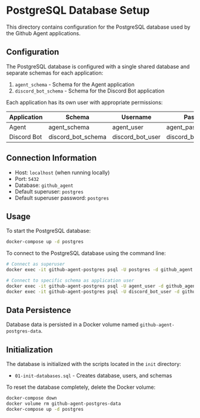 # PostgreSQL Database Setup

This directory contains configuration for the PostgreSQL database used by the Github Agent applications.

## Configuration

The PostgreSQL database is configured with a single shared database and separate schemas for each application:

1. `agent_schema` - Schema for the Agent application
2. `discord_bot_schema` - Schema for the Discord Bot application

Each application has its own user with appropriate permissions:

| Application | Schema             | Username         | Password             |
| ----------- | ------------------ | ---------------- | -------------------- |
| Agent       | agent_schema       | agent_user       | agent_password       |
| Discord Bot | discord_bot_schema | discord_bot_user | discord_bot_password |

## Connection Information

- Host: `localhost` (when running locally)
- Port: `5432`
- Database: `github_agent`
- Default superuser: `postgres`
- Default superuser password: `postgres`

## Usage

To start the PostgreSQL database:

```bash
docker-compose up -d postgres
```

To connect to the PostgreSQL database using the command line:

```bash
# Connect as superuser
docker exec -it github-agent-postgres psql -U postgres -d github_agent

# Connect to specific schema as application user
docker exec -it github-agent-postgres psql -U agent_user -d github_agent
docker exec -it github-agent-postgres psql -U discord_bot_user -d github_agent
```

## Data Persistence

Database data is persisted in a Docker volume named `github-agent-postgres-data`.

## Initialization

The database is initialized with the scripts located in the `init` directory:

- `01-init-databases.sql` - Creates database, users, and schemas

To reset the database completely, delete the Docker volume:

```bash
docker-compose down
docker volume rm github-agent-postgres-data
docker-compose up -d postgres
```
